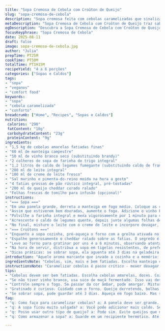 ```yaml
---
title: "Sopa Cremosa de Cebola com Croûton de Queijo"
slug: "sopa-cremosa-de-cebola"
description: "Sopa cremosa feita com cebolas caramelizadas que sinalizam aromas intensos e sabor marcante. Troquei o brandy por vinho branco seco para suavizar o toque alcoólico, e o caldo de legumes no lugar do frango para atender paladares vegetarianos. O toque especial fica por conta de uma pitada de tomilho fresco na cocção para adicionar frescor. O croûton usa pão rústico integral, tostado antes de receber cheddar e gratinado até dourar. A mistura do leite com creme de leite encerra cocção, garantindo textura sedosa. Ideal para dias frios ou quando a alma pede conforto."
metaDescription: "Sopa Cremosa de Cebola com Croûton de Queijo traz sabor intenso e aconchegante para dias frios. Aprenda a fazer essa delícia em casa."
ogDescription: "Descubra a Sopa Cremosa de Cebola com Croûton de Queijo. Uma receita que combina sabores marcantes para aquecer sua alma."
focusKeyphrase: "Sopa Cremosa de Cebola"
date: 2025-08-11
draft: false
image: sopa-cremosa-de-cebola.jpg
author: "Julia"
prepTime: PT25M
cookTime: PT50M
totalTime: PT1H15M
recipeYield: "4 a 6 porções"
categories: ["Sopas e Caldos"]
tags:
- "sopa"
- "veganos"
- "comfort food"
keywords:
- "sopa"
- "cebola caramelizada"
- "conforto"
breadcrumb: ["Home", "Recipes", "Sopas e Caldos"]
nutrition: 
 calories: "290"
 fatContent: "18g"
 carbohydrateContent: "23g"
 proteinContent: "9g"
ingredients:
- "1,5 kg de cebolas amarelas fatiadas finas"
- "60 ml de manteiga campestre"
- "50 ml de vinho branco seco (substituindo brandy)"
- "2 colheres de sopa de farinha de trigo integral"
- "1,2 litros de caldo de legumes fumegante (substituindo caldo de frango)"
- "200 ml de leite integral"
- "100 ml de creme de leite fresco"
- "Sal marinho e pimenta-do-reino moída na hora a gosto"
- "4 fatias grossas de pão rústico integral, pré-tostadas"
- "200 ml de queijo cheddar curado ralado"
- "Folhas frescas de tomilho para infusão (opcional)"
instructions:
- "=== Sopa ==="
- "Em uma panela grande, derreta a manteiga em fogo médio. Coloque as cebolas fatiadas; o segredo é não apressar: cozinhe cerca de 15 a 20 minutos, mexendo ocasionalmente. Elas terão que ficar douradas, quase caramelizadas - preste atenção na cor âmbar e aroma irresistível queimando levemente, esse momento é crucial para sabor profundo."
- "Assim que estiverem bem douradas, aumente o fogo. Adicione o vinho branco de uma vez - vai chiar, libere a fervura rápida para que o álcool evapore quase por completo. Espere secar quase a panela, esse é indicativo que o líquido evaporou o que não interessa."
- "Polvilhe a farinha integral e mexa vigorosamente por 1 minuto para cozinhar o sabor cru. Vai engrossar lentamente, por isso não pare de mexer para evitar torrões chatos."
- "Acrescente o caldo de legumes quente, depois junte algumas folhas de tomilho se usar. Suba o fogo até levantar fervura e abaixe para cocção lenta, deixando cozinhar por mais 20 minutos para os sabores se fundirem e o caldo aromatizar."
- "No final, misture o leite com o creme de leite e incorpore devagar, mexendo sempre para dar cremosidade e evitar talhar. Tempere com sal e bastante pimenta-do-reino moída na hora. Prove; aqui, a textura não deve ser espessa demais, mas aveludada, quase como um abraço líquido."
- "=== Croûtons ==="
- "Enquanto a sopa cozinha, pré-aqueça o forno com a grelha ativada no topo. Distribua as fatias de pão integral já tostadas em uma assadeira."
- "Espalhe generosamente o cheddar ralado sobre as fatias. O segredo é que o queijo esteja bem coberto, para formar uma crosta crocante e borbulhante que contrasta com a sopa."
- "Leve ao forno para gratinar por uns 4 a 6 minutos, observando atentamente. O queijo deve derreter, levantar pequenas bolhas e formar uma coloração dourada puxando para o caramelo – cuidado para não queimar."
- "Na hora de servir, distribua a sopa em tigelas resistentes, de preferência fundo mais largo. Coloque um ou dois croûtons sobre a superfície ou ao lado para mergulhar. O contraste quente do queijo com a cremosidade da sopa é quase um ritual de conforto."
- "Dicas práticas: se sobrar sopa, ela aguenta até 3 dias na geladeira e esquentar não é problema, só evitar fogo alto para não talhar. Para substituir o leite, experimente creme de castanha de caju dissolvido e ela fica vegana, só cuidado para ajustar as quantidades de sal. E se errar na caramelização, um pouco de açúcar mascavo ajuda a corrigir a doçura e evitar que amargue demais."
introduction: "Aquele aroma marcante que invade a cozinha e a memória: cebola dourada em manteiga, vinho branco evaporando com leveza e um toque herbal. Transformar simples cebolas em conforto líquido com textura aveludada e sabor quase adocicado. A crocância do croûton com cheddar gratinado no topo, quase crocante, quase melado. Aprendi que não adianta correr, essa sopa exige calma no fogo e olhos atentos no forno. O segredo está na caramelização, no cozimento lento e na mistura final que traz untuosidade sem pesar. Nada de pressa, tudo no tempo certo, aquele que resgata o prazer do preparo artesanal e aquece a alma."
ingredientsNote: "Cebolas, sim, mais e bem fatiadas. Escolha manteiga com boa qualidade para garantir sabor autêntico. Se não tiver vinho branco, use uma pequena dose de suco de maçã fermentado ou mesmo um pouco de vinagre de maçã diluído, ajuda a desglacear sem pesar. Caldo de legumes substitui caldo de frango para quem quer menos gordura e uma receita vegetariana. Na farinha, quis testar integral para textura rústica, funciona bem, mas peneire para evitar grumos. Leite e creme são o toque final para textura, se faltar um ou outro, não vai desandar, só adapta o sabor e cremosidade. Queijo cheddar envelhecido é chave para gratinar, dá sabor, cor e crocância; o queijo pode mudar, evite queijos que derretem pouco como parmesão, prefira algo que crie casquinha."
instructionsNote: "Caramelizar cebolas é passo crítico - mexer devagar, controlar fogo, paciência. O cheiro muda de forte e irritante para doce e aveludado, confie nisso para saber quando parar. O ponto ideal da farinha é quando tostar levemente e solenemente incorporar sem formar grumos. Sempre adicione líquidos quentes a mistura para evitar choque térmico. Durante a cocção com caldo, o tempo pode variar dependendo da espessura das cebolas e potência do fogão – o ideal é verificar a textura macia sem desmanchar. Para gratinar, foco no visual do queijo borbulhante e dourado, não saia do forno até estar nessa fase, é questão de minutos. Degustar uma gota de sopa antes de servir é essencial para ajustar o sal e a pimenta sob o seu paladar. Por fim, aquecer a sopa já pronta deve ser feito em fogo baixo, mexendo constantemente, ou no micro-ondas em potência média para não desandar."
tips:
- "Cebolas devem ser bem fatiadas. Escolha cebolas amarelas, doces. Cozinhar lentamente. 15 a 20 minutos é o que precisa. Manteiga de boa qualidade faz diferença."
- "Se não tiver vinho branco, usa suco de maçã fermentado. Isso vai desglacear. Não fique preso no que falta. Caldo de legumes é ótimo. Menos gordura, mais sabor."
- "Controle sempre o fogo. Se passar da cor âmbar, pode amargar. Misture a farinha de trigo integral. Assim, não haverá grumos. A textura deve ser rústica, mas suave."
- "Gratinado é curioso. Cuidado com o forno. Queijo derretendo, bolhas aparecem. Isso é sinal. O acompanhamento é essencial. Croûton quente e crocante na sopa é um prazer."
- "Se sobrar sopa, pode guardar até 3 dias. Aqueça em fogo baixo. Mas sempre mexa. Para veganizar, opte por leite de castanha de caju. É um desafio mas funciona."
faq:
- "q: Como faço para caramelizar cebolas? a: A panela deve ser grande. O fogo médio é chave. Mexer, paciência. Vai demorar. 15 a 20 minutos é o ideal."
- "q: A sopa ficou muito salgada? a: Você pode adicionar mais caldo. Se não tiver, água ajuda. A mistura é feita devagar. Experimente antes de servir."
- "q: Posso usar outro tipo de queijo? a: Pode sim. Evite queijos que não gratinam. Cheddar é ideal, mas gouda funciona. O queijo precisa derreter bem."
- "q: Como armazenar a sopa? a: Guarde em um recipiente hermético. Até três dias na geladeira é seguro. Mas sempre esquente com cuidado. Fogo baixo evita problemas."

---
```

